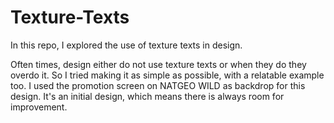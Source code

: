 # Texture-Texts
In this repo, I explored the use of texture texts in design.

Often times, design either do not use texture texts or when they do they overdo it. 
So I tried making it as simple as possible, with a relatable example too. I used the promotion screen on NATGEO WILD as backdrop for this design. It's an initial design, which means there is always room for improvement.  

